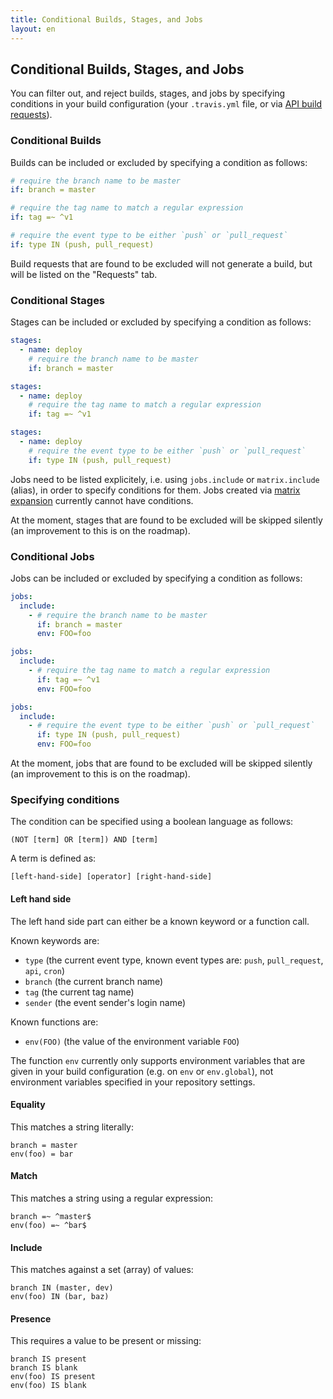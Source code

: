 ```yaml
---
title: Conditional Builds, Stages, and Jobs
layout: en
---
```


## Conditional Builds, Stages, and Jobs

You can filter out, and reject builds, stages, and jobs by specifying conditions in your build configuration (your `.travis.yml` file, or via [API build requests](https://docs.travis-ci.com/user/triggering-builds/)).

### Conditional Builds

Builds can be included or excluded by specifying a condition as follows:

```yaml
# require the branch name to be master
if: branch = master

# require the tag name to match a regular expression
if: tag =~ ^v1

# require the event type to be either `push` or `pull_request`
if: type IN (push, pull_request)
```

Build requests that are found to be excluded will not generate a build, but will be listed on the "Requests" tab.

### Conditional Stages

Stages can be included or excluded by specifying a condition as follows:

```yaml
stages:
  - name: deploy
    # require the branch name to be master
    if: branch = master

stages:
  - name: deploy
    # require the tag name to match a regular expression
    if: tag =~ ^v1

stages:
  - name: deploy
    # require the event type to be either `push` or `pull_request`
    if: type IN (push, pull_request)
```

Jobs need to be listed explicitely, i.e. using `jobs.include` or `matrix.include` (alias), in order to specify conditions for them. Jobs created via [matrix expansion](/user/customizing-the-build/#Build-Matrix) currently cannot have conditions.

At the moment, stages that are found to be excluded will be skipped silently (an improvement to this is on the roadmap).

### Conditional Jobs

Jobs can be included or excluded by specifying a condition as follows:

```yaml
jobs:
  include:
    - # require the branch name to be master
      if: branch = master
      env: FOO=foo

jobs:
  include:
    - # require the tag name to match a regular expression
      if: tag =~ ^v1
      env: FOO=foo

jobs:
  include:
    - # require the event type to be either `push` or `pull_request`
      if: type IN (push, pull_request)
      env: FOO=foo
```

At the moment, jobs that are found to be excluded will be skipped silently (an improvement to this is on the roadmap).

### Specifying conditions

The condition can be specified using a boolean language as follows:

```
(NOT [term] OR [term]) AND [term]
```

A term is defined as:

```
[left-hand-side] [operator] [right-hand-side]
```

#### Left hand side

The left hand side part can either be a known keyword or a function call.

Known keywords are:

* `type` (the current event type, known event types are: `push`, `pull_request`, `api`, `cron`)
* `branch` (the current branch name)
* `tag` (the current tag name)
* `sender` (the event sender's login name)

Known functions are:

* `env(FOO)` (the value of the environment variable `FOO`)

The function `env` currently only supports environment variables that are given in your build configuration (e.g. on `env` or `env.global`), not environment variables specified in your repository settings.

#### Equality

This matches a string literally:

```
branch = master
env(foo) = bar
```

#### Match

This matches a string using a regular expression:

```
branch =~ ^master$
env(foo) =~ ^bar$
```

#### Include

This matches against a set (array) of values:

```
branch IN (master, dev)
env(foo) IN (bar, baz)
```

#### Presence

This requires a value to be present or missing:

```
branch IS present
branch IS blank
env(foo) IS present
env(foo) IS blank
```

